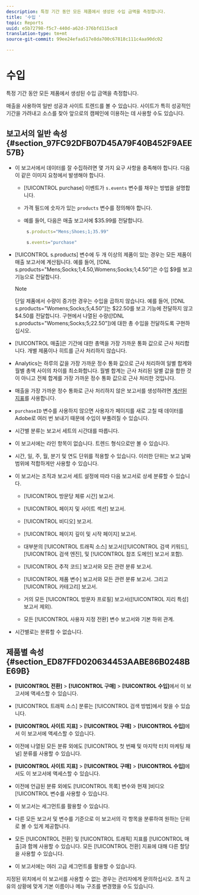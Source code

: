 ```yaml
---
description: 특정 기간 동안 모든 제품에서 생성된 수입 금액을 측정합니다.
title: '수입 '
topic: Reports
uuid: e5b72798-f5c7-440d-a62d-376bfd115ac8
translation-type: tm+mt
source-git-commit: 99ee24efaa517e8da700c67818c111c4aa90dc02

---
```



# 수입 

특정 기간 동안 모든 제품에서 생성된 수입 금액을 측정합니다.

매출을 사용하여 일반 성공과 사이트 트렌드를 볼 수 있습니다. 사이트가 특히 성공적인 기간을 가려내고 소스를 찾아 앞으로의 캠페인에 이용하는 데 사용할 수도 있습니다.

## 보고서의 일반 속성 {#section_97FC92DFB07D45A79F40B452F9AEE57B}

* 이 보고서에서 데이터를 잘 수집하려면 몇 가지 요구 사항을 충족해야 합니다. 다음이 같은 이미지 요청에서 발생해야 합니다.

   * [!UICONTROL purchase] 이벤트가 `s.events` 변수를 채우는 방법을 설명합니다. 

   * 가격 필드에 숫자가 있는 `products` 변수를 정의해야 합니다.
   * 예를 들어, 다음은 매출 보고서에 $35.99를 전달합니다.

      ```js
       s.products="Mens;Shoes;1;35.99"
      ```

      ```js
       s.events="purchase"
      ```

* [!UICONTROL s.products] 변수에 두 개 이상의 제품이 있는 경우는 모든 제품이 매출 보고서에 계산됩니다. 예를 들어, [!DNL s.products="Mens;Socks;1;4.50,Womens;Socks;1;4.50"]은 수입 $9를 보고 기능으로 전달합니다.

   >[!NOTE]
   >
   >단일 제품에서 수량이 증가한 경우는 수입을 곱하지 않습니다. 예를 들어, [!DNL s.products="Womens;Socks;5;4.50"]는 $22.50를 보고 기능에 전달하지 않고 $4.50를 전달합니다. 구현에서 나열된 수량([!DNL s.products="Womens;Socks;5;22.50"])에 대한 총 수입을 전달하도록 구현하십시오.

* [!UICONTROL 매출]은 기간에 대한 총액을 가장 가까운 통화 값으로 근사 처리합니다. 개별 제품이나 히트를 근사 처리하지 않습니다.
* Analytics는 하루의 값을 가장 가까운 정수 통화 값으로 근사 처리하여 일별 합계와 월별 총액 사이의 차이를 최소화합니다. 월별 합계는 근사 처리된 일별 값을 합한 것이 아니고 전체 합계를 가장 가까운 정수 통화 값으로 근사 처리한 것입니다.
* 매출을 가장 가까운 정수 통화로 근사 처리하지 않은 보고서를 생성하려면 [계산된 지표](https://marketing.adobe.com/resources/help/en_US/analytics/calcmetrics/)를 사용합니다.
* `purchaseID` 변수를 사용하지 않으면 사용자가 페이지를 새로 고칠 때 데이터를 Adobe로 여러 번 보내기 때문에 수입이 부풀려질 수 있습니다.
* 시간별 분류는 보고서 세트의 시간대를 따릅니다.
* 이 보고서에는 라인 항목이 없습니다. 트렌드 형식으로만 볼 수 있습니다.
* 시간, 일, 주, 월, 분기 및 연도 단위를 적용할 수 있습니다. 이러한 단위는 보고 날짜 범위에 적합하게만 사용할 수 있습니다.
* 이 보고서는 조직과 보고서 세트 설정에 따라 다음 보고서로 상세 분류할 수 있습니다.

   * [!UICONTROL 방문당 체류 시간] 보고서.
   * [!UICONTROL 페이지 및 사이트 섹션] 보고서.
   * [!UICONTROL 비디오] 보고서.
   * [!UICONTROL 페이지 깊이 및 시작 페이지] 보고서.
   * 대부분의 [!UICONTROL 트래픽 소스] 보고서([!UICONTROL 검색 키워드], [!UICONTROL 검색 엔진], 및 [!UICONTROL 참조 도메인] 보고서 포함).

   * [!UICONTROL 추적 코드] 보고서와 모든 관련 분류 보고서.
   * [!UICONTROL 제품 변수] 보고서와 모든 관련 분류 보고서. 그리고 [!UICONTROL 카테고리] 보고서.

   * 거의 모든 [!UICONTROL 방문자 프로필] 보고서([!UICONTROL 지리 특성] 보고서 제외).

   * 모든 [!UICONTROL 사용자 지정 전환] 변수 보고서와 기본 하위 관계.

* 시간별로는 분류할 수 없습니다.

## 제품별 속성 {#section_ED87FFD020634453AABE86B0248BE69B}

* **[!UICONTROL 전환]** &gt; **[!UICONTROL 구매]** &gt; **[!UICONTROL 수입]**&#x200B;에서 이 보고서에 액세스할 수 있습니다.

* [!UICONTROL 트래픽 소스] 분류는 [!UICONTROL 검색 방법]에서 찾을 수 있습니다.

* **[!UICONTROL 사이트 지표]** &gt; **[!UICONTROL 구매]** &gt; **[!UICONTROL 수입]**&#x200B;에서 이 보고서에 액세스할 수 있습니다.

* 이전에 나열된 모든 분류 외에도 [!UICONTROL 첫 번째 및 마지막 터치 마케팅 채널] 분류를 사용할 수 있습니다.

* **[!UICONTROL 사이트 지표]** &gt; **[!UICONTROL 구매]** &gt; **[!UICONTROL 수입]**&#x200B;에서도 이 보고서에 액세스할 수 있습니다.

* 이전에 언급된 분류 외에도 [!UICONTROL 목록] 변수와 현재 ]비디오[!UICONTROL  변수를 사용할 수 있습니다.

* 이 보고서는 세그먼트를 활용할 수 있습니다.

* 다른 모든 보고서 및 변수를 기준으로 이 보고서의 각 항목을 분류하여 원하는 단위로 볼 수 있게 제공합니다.
* 모든 [!UICONTROL 전환] 및 [!UICONTROL 트래픽] 지표를 [!UICONTROL 매출]과 함께 사용할 수 있습니다. 모든 [!UICONTROL 전환] 지표에 대해 다른 할당을 사용할 수 있습니다.

* 이 보고서에는 여러 고급 세그먼트를 활용할 수 있습니다.

지정된 위치에서 이 보고서를 사용할 수 없는 경우는 관리자에게 문의하십시오. 조직 고유의 상황에 맞게 기본 이름이나 메뉴 구조를 변경했을 수도 있습니다.
